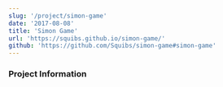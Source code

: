 ```yaml
---
slug: '/project/simon-game'
date: '2017-08-08'
title: 'Simon Game'
url: 'https://squibs.github.io/simon-game/'
github: 'https://github.com/Squibs/simon-game#simon-game'
---
```


### Project Information
